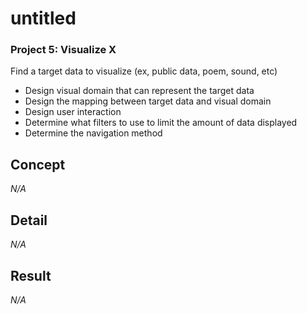 # untitled

### Project 5: Visualize X

Find a target data to visualize (ex, public data, poem, sound, etc)
- Design visual domain that can represent the target data 
- Design the mapping between target data and visual domain
- Design user interaction 
- Determine what filters to use to limit the amount of data displayed
- Determine the navigation method


## Concept

<i>N/A</i>


## Detail

<i>N/A</i>


## Result

<i>N/A</i>